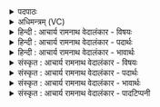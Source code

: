 <details><summary>पदपाठः</summary>

इ꣡न्दुः꣢꣯। प꣣विष्ट। चे꣡त꣢꣯नः। प्रि꣣यः꣢। क꣣वीना꣢म्। म꣣तिः꣢। सृ꣣ज꣢त्। अ꣡श्व꣢꣯म्। र꣣थीः꣢। इ꣣व। ४८१।
</details>

<details><summary>अधिमन्त्रम् (VC)</summary>

- पवमानः सोमः
- कश्यपो मारीचः
- गायत्री
- षड्जः
- पावमानं काण्डम्
</details>

<details><summary>हिन्दी : आचार्य रामनाथ वेदालंकार - विषयः</summary>

अगले मन्त्र में सोम परमात्मा के गुण-कर्मों का वर्णन है।
</details>

<details><summary>हिन्दी : आचार्य रामनाथ वेदालंकार - पदार्थः</summary>

पदार्थान्वयभाषाः -  (चेतनः) चेतना प्रदान करनेवाला, (कवीनां प्रियः) मेधावियों का प्रिय, (मतिः) ज्ञाता, (इन्दुः) चन्द्रमा के समान आह्लादक, सोमलता के समान रसागार परमेश्वर (पविष्ट) अन्तःकरण को पवित्र करता है और (अश्वम्) प्राण को (सृजत्) ऊर्ध्वारोहण के लिए प्रेरित कर देता है, (रथीः इव) जैसे सारथि (अश्वम्) रथ में नियुक्त घोड़े को (सृजत्) चलने के लिए प्रेरित करता है ॥५॥ इस मन्त्र में श्लिष्टोपमालङ्कार है ॥५॥
</details>

<details><summary>हिन्दी : आचार्य रामनाथ वेदालंकार - भावार्थः</summary>

भावार्थभाषाः -  उपासना किया हुआ परमात्मा-रूप सोम योगी के चित्त को पवित्र करके उसके प्राणों को योगसिद्धियों के प्राप्त्यर्थ ऊर्ध्वारोहण के लिए प्रेरित कर देता है ॥५॥
</details>

<details><summary>संस्कृत : आचार्य रामनाथ वेदालंकार - विषयः</summary>

अथ सोमस्य परमात्मनो गुणकर्माणि वर्णयति।
</details>

<details><summary>संस्कृत : आचार्य रामनाथ वेदालंकार - पदार्थः</summary>

पदार्थान्वयभाषाः -  (चेतनः) चेतयिता, (कवीनां प्रियः) मेधाविनां प्रेमपात्रभूतः, (मतिः) मन्ता (इन्दुः) चन्द्रवदाह्लादकः सोमलतावद् रसागारश्च परमेश्वरः (पविष्ट) अन्तःकरणं पुनाति। अत्र लोडर्थे लुङ्, अडभावश्छान्दसः। (अश्वम्) प्राणं च (सृजत्) ऊर्ध्वारोहणाय प्रेरयति। सृज विसर्गे, लेटि रूपम्। (रथीः इव) यथा सारथिः (अश्वम्) रथे नियुक्तं घोटकम् (सृजत्) गन्तुं प्रेरयति तद्वत् ॥५॥ अत्र श्लिष्टोपमालङ्कारः ॥५॥
</details>

<details><summary>संस्कृत : आचार्य रामनाथ वेदालंकार - भावार्थः</summary>

भावार्थभाषाः -  समुपासितः परमात्मसोमो योगिनश्चित्तं पवित्रीकृत्य तस्य प्राणान् योगसिद्धीः प्राप्तुम् ऊर्ध्वारोहणाय प्रेरयति ॥५॥
</details>

<details><summary>संस्कृत : आचार्य रामनाथ वेदालंकार - पादटिप्पनी</summary>

टिप्पणी:   १. ऋ० ९।६४।१०, ‘मतिः’ इत्यत्र ‘मती’ इति पाठः।
</details>